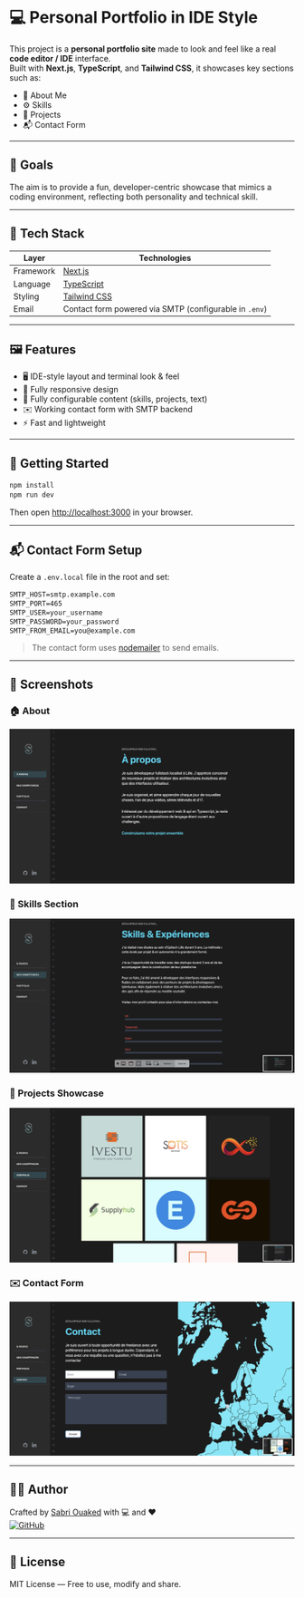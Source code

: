 # 💻 Personal Portfolio in IDE Style

This project is a **personal portfolio site** made to look and feel like a real **code editor / IDE** interface.  
Built with **Next.js**, **TypeScript**, and **Tailwind CSS**, it showcases key sections such as:

- 📄 About Me
- ⚙️ Skills
- 🧱 Projects
- 📬 Contact Form

---

## 🎯 Goals

The aim is to provide a fun, developer-centric showcase that mimics a coding environment, reflecting both personality and technical skill.

---

## 🧰 Tech Stack

| Layer     | Technologies                          |
|-----------|----------------------------------------|
| Framework | [Next.js](https://nextjs.org/)         |
| Language  | [TypeScript](https://www.typescriptlang.org/) |
| Styling   | [Tailwind CSS](https://tailwindcss.com/) |
| Email     | Contact form powered via SMTP (configurable in `.env`)

---

## 🖼️ Features

- 🖥️ IDE-style layout and terminal look & feel
- 📱 Fully responsive design
- 🔧 Fully configurable content (skills, projects, text)
- ✉️ Working contact form with SMTP backend
- ⚡ Fast and lightweight

---

## 🚀 Getting Started

```bash
npm install
npm run dev
```

Then open [http://localhost:3000](http://localhost:3000) in your browser.

---

## 📬 Contact Form Setup

Create a `.env.local` file in the root and set:

```env
SMTP_HOST=smtp.example.com
SMTP_PORT=465
SMTP_USER=your_username
SMTP_PASSWORD=your_password
SMTP_FROM_EMAIL=you@example.com
```

> The contact form uses [nodemailer](https://nodemailer.com/) to send emails.

---

## 📸 Screenshots

### 🏠 About
![Landing screenshot](documentation/about.png)

### 👤 Skills Section
![About screenshot](documentation/skills.png)

### 🧱 Projects Showcase
![Projects screenshot](documentation/projects.png)

### ✉️ Contact Form
![Contact screenshot](documentation/contact.png)

---

## 👨‍💻 Author

Crafted by [Sabri Ouaked](https://www.linkedin.com/in/sabri-ouaked/) with 💻 and ❤️  
[![GitHub](https://img.shields.io/badge/github-ouakeds-black?logo=github)](https://github.com/ouakeds)

---

## 📄 License

MIT License — Free to use, modify and share.
